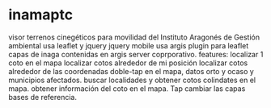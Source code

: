 # inamaptc
visor terrenos cinegéticos para movilidad del Instituto Aragonés de Gestión ambiental
usa leaflet y jquery jquery mobile
usa argis plugin para leaflet
capas de inaga contenidas en argis server coprporativo.
features:
  localizar 1 coto  en el mapa
  localizar cotos alrededor de mi posición
  localizar cotos alrededor de las coordenadas doble-tap en el mapa, datos orto y ocaso y municipios afectados.
  buscar localidades y obtener cotos colindates en el  mapa.
  obtener información del coto en el mapa. Tap
  cambiar las capas bases de referencia.
  
